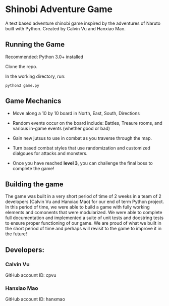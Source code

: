 # Shinobi Adventure Game
A text based adventure shinobi game inspired by the adventures of Naruto built with Python. Created by Calvin Vu and Hanxiao Mao.

## Running the Game

Recommended: Python 3.0+ installed

Clone the repo.

In the working directory, run:
```
python3 game.py
```

## Game Mechanics
+ Move along a 10 by 10 board in North, East, South, Directions
+ Random events occur on the board include: Battles, Treaure rooms, and various in-game events (whether good or bad)
+ Gain new jutsus to use in combat as you traverse through the map. 
+ Turn based combat styles that use randomization and customized dialgoues for attacks and monsters.

+ Once you have reached **level 3**, you can challenge the final boss to complete the game!

## Building the game
The game was built in a very short period of time of 2 weeks in a team of 2 developers (Calvin Vu and Hanxiao Mao) for our end of term Python project. In this period of time, we were able to build a game with fully working elements and comonents that were modularized. We were able to complete full documentation and implemented a suite of unit tests and docstring tests to ensure proper functioning of our game. We are proud of what we built in the short period of time and perhaps will revisit to the game to improve it in the future!


## Developers:
### Calvin Vu

GitHub account ID: cpvu

### Hanxiao Mao

GitHub account ID: hanxmao

